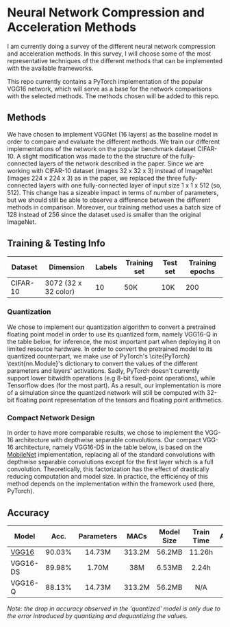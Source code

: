 # Neural Network Compression and Acceleration Methods

I am currently doing a survey of the different neural network 
compression and acceleration methods. In this survey, I will choose some 
of the most representative techniques of the different methods that can 
be implemented with the available frameworks.

This repo currently contains a PyTorch implementation of the popular 
VGG16 network, which will serve as a base for the network comparisons 
with the selected methods. The methods chosen will be added to this 
repo.

## Methods
We have chosen to implement VGGNet (16 layers) as the baseline model in order to compare and evaluate the different methods. We train our different implementations of the network on the popular benchmark dataset CIFAR-10. A slight modification was made to the the structure of the fully-connected layers of the network described in the paper. Since we are working with CIFAR-10 dataset (images 32 x 32 x 3) instead of ImageNet (images 224 x 224 x 3) as in the paper, we replaced the three fully-connected layers with one fully-connected layer of input size 1 x 1 x 512 (so, 512). This change has a sizeable impact in terms of number of parameters, but we should still be able to observe a difference between the different methods in comparison. Moreover, our training method uses a batch size of 128 instead of 256 since the dataset used is smaller than the original ImageNet.

## Training & Testing Info
| Dataset           | Dimension   | Labels   | Training set   | Test set   | Training epochs |
| ----------------- | ---------------------- | -------- | -------------- | ---------- | --------------- |
| CIFAR-10          | 3072 (32 x 32 color)   | 10   | 50K   | 10K   | 200 |

### Quantization
We chose to implement our quantization algorithm to convert a pretrained floating point model in order to use its quantized form, namely VGG16-Q in the table below, for inference, the most important part when deploying it on limited resource hardware. In order to convert the pretrained model to its quantized counterpart, we make use of PyTorch's \cite{PyTorch} \textit{nn.Module}'s dictionary to convert the values of the different parameters and layers' activations. Sadly, PyTorch doesn't currently support lower bitwidth operations (e.g 8-bit fixed-point operations), while Tensorflow does (for the most part). As a result, our implementation is more of a simulation since the quantized network will still be computed with 32-bit floating point representation of the tensors and floating point arithmetics.

### Compact Network Design
In order to have more comparable results, we chose to implement the VGG-16 architecture with depthwise separable convolutions. Our compact VGG-16 architecture, namely VGG16-DS in the table below, is based on the [MobileNet](https://arxiv.org/abs/1704.04861) implementation, replacing all of the standard convolutions with depthwise separable convolutions except for the first layer which is a full convolution. Theoretically, this factorization has the effect of drastically reducing computation and model size. In practice, the efficiency of this method depends on the implementation within the framework used (here, PyTorch).

## Accuracy
| Model 									| Acc.	 | Parameters  | MACs        | Model Size  | Train Time  | Architecture |
| ----------------- 						| :----: | :---------: | :---------: | :---------: | :---------: | :----------: |
| [VGG16](https://arxiv.org/abs/1409.1556)	| 90.03% | 14.73M	   | 313.2M		 | 56.2MB	   | 11.26h		 | [netscope](http://dgschwend.github.io/netscope/#/gist/39f3f0440565971ab5cdfb87cb18f96a) |
| VGG16-DS									| 89.98% | 1.70M	   | 38M		 | 6.53MB	   | 2.24h		 | [netscope](http://dgschwend.github.io/netscope/#/gist/ec507bd651306560fdb4917073b7a209) |
| VGG16-Q									| 88.13% | 14.73M	   | 313.2M		 | 56.2MB	   | N/A		 | [netscope](http://dgschwend.github.io/netscope/#/gist/39f3f0440565971ab5cdfb87cb18f96a) |
*Note: the drop in accuracy observed in the 'quantized' model is only due to the error introduced by quantizing and dequantizing the values.*